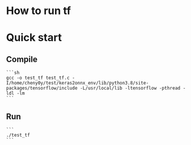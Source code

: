 # How to run tf

# Quick start

## Compile
    ```sh
    gcc -o test_tf test_tf.c -I/home/cheny0y/test/keras2onnx_env/lib/python3.8/site-packages/tensorflow/include -L/usr/local/lib -ltensorflow -pthread -ldl -lm
    ```

## Run
    ```
    ./test_tf
    ```
